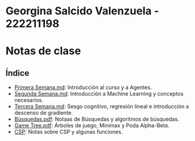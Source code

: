 # Georgina Salcido Valenzuela - 222211198
# Notas de clase

## Índice
- [Primera Semana.md](./Primera%20Semana.md): Introducción al curso y a Agentes.
- [Segunda Semana.md](./Segunda%20Semana.md): Introducción a Machine Learning y conceptos necesarios.
- [Tercera Semana.md](./Tercera%20Semana.md): Sesgo cognitivo, regresión lineal e introducción a descenso de gradiente.
- [Búsquedas.pdf](./Búsquedas.pdf): Notaas de Búsquedas y algoritmos de búsquedas.
- [Game Tree.pdf](./Game%20tree.pdf): Árboles de juego, Minimax y Poda Alpha-Beta.
- [CSP](./CSP%202.pdf): Notas sobre CSP y algunas funciones.
